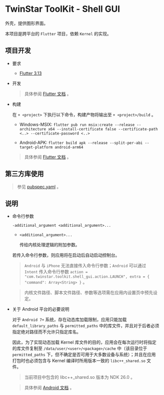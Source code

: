 # TwinStar ToolKit - Shell GUI

外壳，提供图形界面。

本项目是跨平台的 `Flutter` 项目，依赖 `Kernel` 的实现。

## 项目开发

* 要求
	
	* [Flutter 3.13](https://docs.flutter.dev/get-started/install)

* 开发
	
	> 具体参阅 [Flutter 文档](https://docs.flutter.dev/get-started/editor) 。

* 构建
	
	在 `+ <project>` 下执行以下命令，构建产物将输出至 `+ <project>/build` 。
	
	* Windows-MSIX: `flutter pub run msix:create --release --architecture x64 --install-certificate false --certificate-path <..> --certificate-password <..>`
	
	* Android-APK: `flutter build apk --release --split-per-abi --target-platform android-arm64`
	
	> 具体参阅 [Flutter 文档](https://docs.flutter.dev/deployment/windows) 。

## 第三方库使用

> 参见 [pubspec.yaml](./pubspec.yaml) 。

## 说明

* 命令行参数
	
	`-additional_argument <additional_argument>...`
	
	* `<additional_argument>...`
		
		传给内核处理逻辑的附加参数。
	
	若传入命令行参数，则应用将在启动后自动启动控制台。
	
	> `Android` 与 `iPhone` 无法直接传入命令行参数；`Android` 可以通过 `Intent` 传入命令行参数 `action = "com.twinstar.toolkit.shell_gui.action.LAUNCH", extra = { "command": Array<String> }` 。
	
	> 内核文件路径、脚本文件路径、参数等选项需在应用内设置页中预先设定。

* 关于 Android 平台的必要说明
	
	对于 `Android 7+` 系统，存在动态库加载限制，应用只能加载 `default_library_paths` 与 `permitted_paths` 中的库文件，并且对于后者必须指定绝对路径而不允许只指定库名。
	
	因此，为了实现动态加载 Kernel 库文件的目的，应用会在每次运行时将指定的库文件复制至 `/data/user/<user>/<package>/cache` 中（该目录位于 `permitted_paths` 下，但不确定是否可用于大多数设备与系统）；并且在应用打包时也必须包含与 Kernel 编译时所用版本一致的 `libc++_shared.so` 文件。
	
	> 当前项目中包含的 libc++_shared.so 版本为 NDK 26.0 。
	
	> 具体参阅 [Android 文档](https://source.android.com/docs/core/architecture/vndk/linker-namespace) 。
